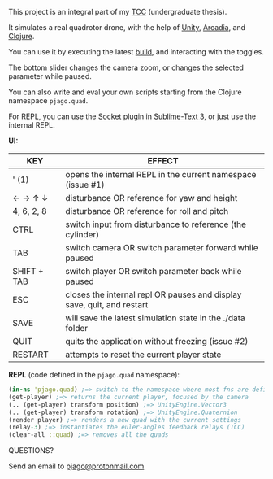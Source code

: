 ﻿This project is an integral part of my [TCC](https://github.com/pjago/tcc/tree/text) (undergraduate thesis).

It simulates a real quadrotor drone, with the help of [Unity](https://unity3d.com), [Arcadia](https://github.com/arcadia-unity/Arcadia), and [Clojure](https://clojure.org/).

You can use it by executing the latest [build](https://drive.google.com/open?id=18PIQa5uFSc44EIK0lRn02L2oE71DFdMQ), and interacting with the toggles.

The bottom slider changes the camera zoom, or changes the selected parameter while paused.

You can also write and eval your own scripts starting from the Clojure namespace `pjago.quad`.

For REPL, you can use the [Socket](https://github.com/nasser/Socket) plugin in [Sublime-Text 3](https://www.sublimetext.com/3), or just use the internal REPL.

**UI:**

| KEY | EFFECT |
| ------ | ----------- |
| ' (1) | opens the internal REPL in the current namespace (issue #1) |
| ← → ↑ ↓ | disturbance OR reference for yaw and height |
| 4, 6, 2, 8 | disturbance OR reference for roll and pitch |
| CTRL | switch input from disturbance to reference (the cylinder) |
| TAB | switch camera OR switch parameter forward while paused |
| SHIFT + TAB | switch player OR switch parameter back while paused |
| ESC | closes the internal repl OR pauses and display save, quit, and restart |
| SAVE | will save the latest simulation state in the ./data folder |
| QUIT | quits the application without freezing (issue #2) |
| RESTART | attempts to reset the current player state |

**REPL** (code defined in the `pjago.quad` namespace):

``` clojure
(in-ns 'pjago.quad) ;=> switch to the namespace where most fns are defined
(get-player) ;=> returns the current player, focused by the camera
(.. (get-player) transform position) ;=> UnityEngine.Vector3
(.. (get-player) transform rotation) ;=> UnityEngine.Quaternion
(render player) ;=> renders a new quad with the current settings
(relay-3) ;=> instantiates the euler-angles feedback relays (TCC)
(clear-all ::quad) ;=> removes all the quads
```

QUESTIONS?

Send an email to pjago@protonmail.com
